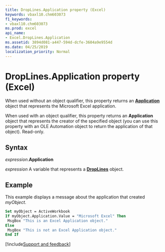 ```yaml
---
title: DropLines.Application property (Excel)
keywords: vbaxl10.chm603073
f1_keywords:
- vbaxl10.chm603073
ms.prod: excel
api_name:
- Excel.DropLines.Application
ms.assetid: 3894d081-a447-594d-dcfe-3604a9e9554d
ms.date: 04/25/2019
localization_priority: Normal
---
```



# DropLines.Application property (Excel)

When used without an object qualifier, this property returns an **[Application](Excel.Application(object).md)** object that represents the Microsoft Excel application. 

When used with an object qualifier, this property returns an **Application** object that represents the creator of the specified object (you can use this property with an OLE Automation object to return the application of that object). Read-only.


## Syntax

_expression_.**Application**

_expression_ A variable that represents a **[DropLines](excel.droplines(object).md)** object.


## Example

This example displays a message about the application that created _myObject_.

```vb
Set myObject = ActiveWorkbook 
If myObject.Application.Value = "Microsoft Excel" Then 
 MsgBox "This is an Excel Application object." 
Else 
 MsgBox "This is not an Excel Application object." 
End If
```




[!include[Support and feedback](~/includes/feedback-boilerplate.md)]